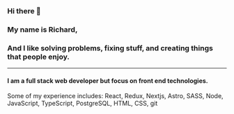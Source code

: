 ### Hi there 👋
### My name is Richard,
### And I like solving problems, fixing stuff, and creating things that people enjoy.
---
#### I am a full stack web developer but focus on front end technologies. 
Some of my experience includes: React, Redux, Nextjs, Astro, SASS, Node, JavaScript, TypeScript, PostgreSQL, HTML, CSS, git


<!--
**RichardMillerWimmer/RichardMillerWimmer** is a ✨ _special_ ✨ repository because its `README.md` (this file) appears on your GitHub profile.

Here are some ideas to get you started:

- 🔭 I’m currently working on ...
- 🌱 I’m currently learning ...
- 👯 I’m looking to collaborate on ...
- 🤔 I’m looking for help with ...
- 💬 Ask me about ...
- 📫 How to reach me: ...
- 😄 Pronouns: ...
- ⚡ Fun fact: ...
-->
